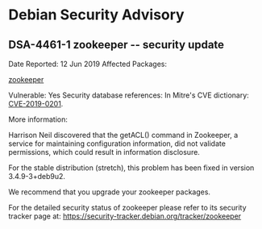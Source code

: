 
Debian Security Advisory
========================


DSA-4461-1 zookeeper -- security update
---------------------------------------



Date Reported:
12 Jun 2019
Affected Packages:

[zookeeper](https://packages.debian.org/src:zookeeper)

Vulnerable:
Yes
Security database references:
In Mitre's CVE dictionary: [CVE-2019-0201](https://security-tracker.debian.org/tracker/CVE-2019-0201).  

More information:

Harrison Neil discovered that the getACL() command in Zookeeper, a
service for maintaining configuration information, did not validate
permissions, which could result in information disclosure.


For the stable distribution (stretch), this problem has been fixed in
version 3.4.9-3+deb9u2.


We recommend that you upgrade your zookeeper packages.


For the detailed security status of zookeeper please refer to
its security tracker page at:
<https://security-tracker.debian.org/tracker/zookeeper>





